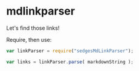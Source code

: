mdlinkparser
============

Let's find those links!

Require, then use:

```javascript
var linkParser = require("sedgesMdLinkParser");

var links = linkParser.parse( markdownString );
```
